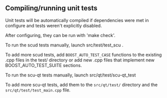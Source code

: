 Compiling/running unit tests
------------------------------------

Unit tests will be automatically compiled if dependencies were met in configure
and tests weren't explicitly disabled.

After configuring, they can be run with 'make check'.

To run the scud tests manually, launch src/test/test_scu .

To add more scud tests, add `BOOST_AUTO_TEST_CASE` functions to the existing
.cpp files in the test/ directory or add new .cpp files that
implement new BOOST_AUTO_TEST_SUITE sections.

To run the scu-qt tests manually, launch src/qt/test/scu-qt_test

To add more scu-qt tests, add them to the `src/qt/test/` directory and
the `src/qt/test/test_main.cpp` file.
